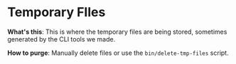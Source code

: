 # Temporary FIles

**What's this**: This is where the temporary files are being stored, sometimes generated by the
CLI tools we made.

**How to purge**: Manually delete files or use the `bin/delete-tmp-files` script.
